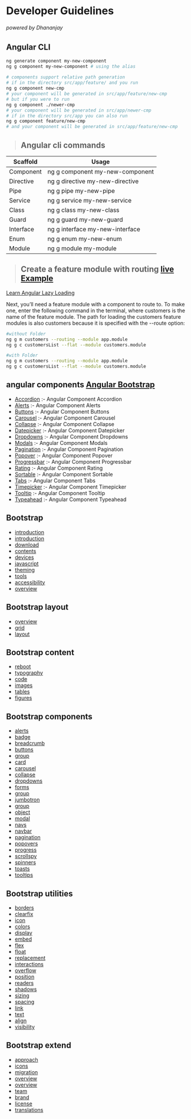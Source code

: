 # Developer Guidelines 
###### powered by Dhananjay 

## Angular CLI
```bash
ng generate component my-new-component
ng g component my-new-component # using the alias 
 
# components support relative path generation 
# if in the directory src/app/feature/ and you run 
ng g component new-cmp
# your component will be generated in src/app/feature/new-cmp 
# but if you were to run 
ng g component ./newer-cmp
# your component will be generated in src/app/newer-cmp 
# if in the directory src/app you can also run 
ng g component feature/new-cmp
# and your component will be generated in src/app/feature/new-cmp 
```
> ## Angular cli commands

|Scaffold|	Usage |
|--------|	-------- |
| Component	| ng g component my-new-component |
| Directive	| ng g directive my-new-directive |
| Pipe	| ng g pipe my-new-pipe |
| Service	| ng g service my-new-service |
| Class	| ng g class my-new-class |
| Guard	| ng g guard my-new-guard |
| Interface	| ng g interface my-new-interface |
| Enum	| ng g enum my-new-enum |
| Module	| ng g module my-module |

> ## Create a feature module with routing [live Example](https://stackblitz.com/angular/eydbdkevjmb?file=src%2Fapp%2Fapp-routing.module.ts) 

[Learn Angular Lazy Loading](https://angular.io/guide/lazy-loading-ngmodules)

Next, you’ll need a feature module with a component to route to. To make one, enter the following command in the terminal, where customers is the name of the feature module. The path for loading the customers feature modules is also customers because it is specified with the --route option:

```bash
#without Folder
ng g m customers --routing --module app.module
ng g c customersList --flat --module customers.module 

#with Folder
ng g m customers --routing --module app.module
ng g c customersList --flat --module customers.module 

```
## angular components [Angular Bootstrap](https://valor-software.com/ngx-bootstrap/#/documentation#getting-started)
- [Accordion](https://valor-software.com/ngx-bootstrap/#accordion) :-  Angular Component Accordion
- [Alerts](https://valor-software.com/ngx-bootstrap/#alerts) :-  Angular Component Alerts
- [Buttons](https://valor-software.com/ngx-bootstrap/#buttons) :-  Angular Component Buttons
- [Carousel](https://valor-software.com/ngx-bootstrap/#carousel) :-  Angular Component Carousel
- [Collapse](https://valor-software.com/ngx-bootstrap/#collapse) :-  Angular Component Collapse
- [Datepicker](https://valor-software.com/ngx-bootstrap/#datepicker) :-  Angular Component Datepicker
- [Dropdowns](https://valor-software.com/ngx-bootstrap/#dropdowns) :-  Angular Component Dropdowns
- [Modals](https://valor-software.com/ngx-bootstrap/#modals) :-  Angular Component Modals
- [Pagination](https://valor-software.com/ngx-bootstrap/#pagination) :-  Angular Component Pagination
- [Popover](https://valor-software.com/ngx-bootstrap/#popover) :-  Angular Component Popover
- [Progressbar](https://valor-software.com/ngx-bootstrap/#progressbar) :-  Angular Component Progressbar
- [Rating](https://valor-software.com/ngx-bootstrap/#rating) :-  Angular Component Rating
- [Sortable](https://valor-software.com/ngx-bootstrap/#sortable) :-  Angular Component Sortable
- [Tabs](https://valor-software.com/ngx-bootstrap/#tabs) :-  Angular Component Tabs
- [Timepicker](https://valor-software.com/ngx-bootstrap/#timepicker) :-  Angular Component Timepicker
- [Tooltip](https://valor-software.com/ngx-bootstrap/#tooltip) :-  Angular Component Tooltip
- [Typeahead](https://valor-software.com/ngx-bootstrap/#typeahead) :-  Angular Component Typeahead
## Bootstrap
- [introduction](https://getbootstrap.com/docs/4.5/getting-started/introduction)
- [introduction](https://getbootstrap.com/docs/4.5/getting-started/introduction)
- [download](https://getbootstrap.com/docs/4.5/getting-started/download)
- [contents](https://getbootstrap.com/docs/4.5/getting-started/contents)
- [devices](https://getbootstrap.com/docs/4.5/getting-started/browsers-devices)
- [javascript](https://getbootstrap.com/docs/4.5/getting-started/javascript)
- [theming](https://getbootstrap.com/docs/4.5/getting-started/theming)
- [tools](https://getbootstrap.com/docs/4.5/getting-started/build-tools)
- [accessibility](https://getbootstrap.com/docs/4.5/getting-started/accessibility)
- [overview](https://getbootstrap.com/docs/4.5/layout/overview)
## Bootstrap layout
- [overview](https://getbootstrap.com/docs/4.5/layout/overview)
- [grid](https://getbootstrap.com/docs/4.5/layout/grid)
- [layout](https://getbootstrap.com/docs/4.5/layout/utilities-for-layout)
## Bootstrap content
- [reboot](https://getbootstrap.com/docs/4.5/content/reboot)
- [typography](https://getbootstrap.com/docs/4.5/content/typography)
- [code](https://getbootstrap.com/docs/4.5/content/code)
- [images](https://getbootstrap.com/docs/4.5/content/images)
- [tables](https://getbootstrap.com/docs/4.5/content/tables)
- [figures](https://getbootstrap.com/docs/4.5/content/figures)
## Bootstrap components
- [alerts](https://getbootstrap.com/docs/4.5/components/alerts)
- [badge](https://getbootstrap.com/docs/4.5/components/badge)
- [breadcrumb](https://getbootstrap.com/docs/4.5/components/breadcrumb)
- [buttons](https://getbootstrap.com/docs/4.5/components/buttons)
- [group](https://getbootstrap.com/docs/4.5/components/button-group)
- [card](https://getbootstrap.com/docs/4.5/components/card)
- [carousel](https://getbootstrap.com/docs/4.5/components/carousel)
- [collapse](https://getbootstrap.com/docs/4.5/components/collapse)
- [dropdowns](https://getbootstrap.com/docs/4.5/components/dropdowns)
- [forms](https://getbootstrap.com/docs/4.5/components/forms)
- [group](https://getbootstrap.com/docs/4.5/components/input-group)
- [jumbotron](https://getbootstrap.com/docs/4.5/components/jumbotron)
- [group](https://getbootstrap.com/docs/4.5/components/list-group)
- [object](https://getbootstrap.com/docs/4.5/components/media-object)
- [modal](https://getbootstrap.com/docs/4.5/components/modal)
- [navs](https://getbootstrap.com/docs/4.5/components/navs)
- [navbar](https://getbootstrap.com/docs/4.5/components/navbar)
- [pagination](https://getbootstrap.com/docs/4.5/components/pagination)
- [popovers](https://getbootstrap.com/docs/4.5/components/popovers)
- [progress](https://getbootstrap.com/docs/4.5/components/progress)
- [scrollspy](https://getbootstrap.com/docs/4.5/components/scrollspy)
- [spinners](https://getbootstrap.com/docs/4.5/components/spinners)
- [toasts](https://getbootstrap.com/docs/4.5/components/toasts)
- [tooltips](https://getbootstrap.com/docs/4.5/components/tooltips)
## Bootstrap utilities
- [borders](https://getbootstrap.com/docs/4.5/utilities/borders)
- [clearfix](https://getbootstrap.com/docs/4.5/utilities/clearfix)
- [icon](https://getbootstrap.com/docs/4.5/utilities/close-icon)
- [colors](https://getbootstrap.com/docs/4.5/utilities/colors)
- [display](https://getbootstrap.com/docs/4.5/utilities/display)
- [embed](https://getbootstrap.com/docs/4.5/utilities/embed)
- [flex](https://getbootstrap.com/docs/4.5/utilities/flex)
- [float](https://getbootstrap.com/docs/4.5/utilities/float)
- [replacement](https://getbootstrap.com/docs/4.5/utilities/image-replacement)
- [interactions](https://getbootstrap.com/docs/4.5/utilities/interactions)
- [overflow](https://getbootstrap.com/docs/4.5/utilities/overflow)
- [position](https://getbootstrap.com/docs/4.5/utilities/position)
- [readers](https://getbootstrap.com/docs/4.5/utilities/screen-readers)
- [shadows](https://getbootstrap.com/docs/4.5/utilities/shadows)
- [sizing](https://getbootstrap.com/docs/4.5/utilities/sizing)
- [spacing](https://getbootstrap.com/docs/4.5/utilities/spacing)
- [link](https://getbootstrap.com/docs/4.5/utilities/stretched-link)
- [text](https://getbootstrap.com/docs/4.5/utilities/text)
- [align](https://getbootstrap.com/docs/4.5/utilities/vertical-align)
- [visibility](https://getbootstrap.com/docs/4.5/utilities/visibility)
## Bootstrap extend
- [approach](https://getbootstrap.com/docs/4.5/extend/approach)
- [icons](https://getbootstrap.com/docs/4.5/extend/icons)
- [migration](https://getbootstrap.com/docs/4.5/migration)
- [overview](https://getbootstrap.com/docs/4.5/about/overview)
- [overview](https://getbootstrap.com/docs/4.5/about/overview)
- [team](https://getbootstrap.com/docs/4.5/about/team)
- [brand](https://getbootstrap.com/docs/4.5/about/brand)
- [license](https://getbootstrap.com/docs/4.5/about/license)
- [translations](https://getbootstrap.com/docs/4.5/about/translations)
